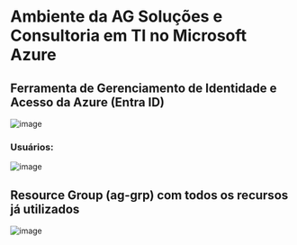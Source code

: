 # **Ambiente da AG Soluções e Consultoria em TI no Microsoft Azure**

## **Ferramenta de Gerenciamento de Identidade e Acesso da Azure (Entra ID)**
![image](https://github.com/user-attachments/assets/377630b6-f2fc-43af-be00-aad5b79a4b66)

### Usuários:
![image](https://github.com/user-attachments/assets/86bc8281-434e-46a8-ac9e-f3f6b4883e8b)


## **Resource Group (ag-grp) com todos os recursos já utilizados**
![image](https://github.com/user-attachments/assets/c9ed0356-dcab-44d1-97f4-37231fe26a44)
